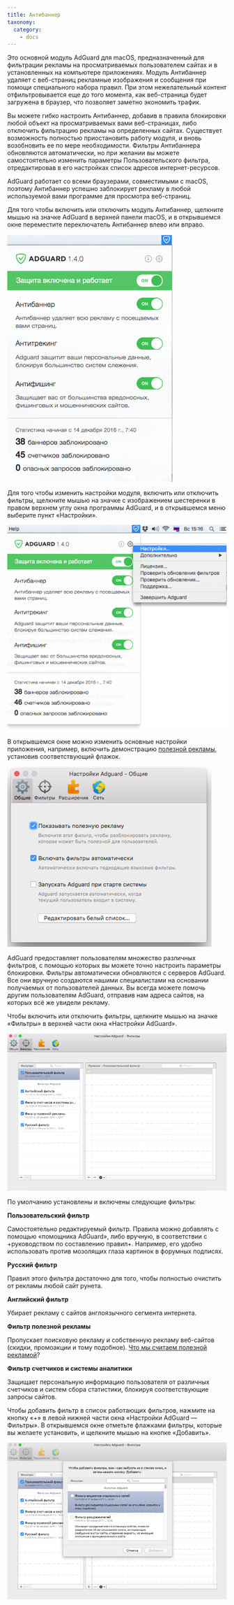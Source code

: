 ```yaml
---
title: Антибаннер
taxonomy:
  category:
    - docs
---
```


Это основной модуль AdGuard для macOS, предназначенный для фильтрации рекламы на просматриваемых пользователем сайтах и в установленных на компьютере приложениях. Модуль Антибаннер удаляет с веб-страниц рекламные изображения и сообщения при помощи специального набора правил. При этом нежелательный контент отфильтровывается еще до того момента, как веб-страница будет загружена в браузер, что позволяет заметно экономить трафик.

Вы можете гибко настроить Антибаннер, добавив в правила блокировки любой объект на просматриваемых вами веб-страницах, либо отключить фильтрацию рекламы на определенных сайтах. Существует возможность полностью приостановить работу модуля, и вновь возобновить ее по мере необходимости. Фильтры Антибаннера обновляются автоматически, но при желании вы можете самостоятельно изменить параметры Пользовательского фильтра, отредактировав в его настройках список адресов интернет-ресурсов.

AdGuard работает со всеми браузерами, совместимыми с macOS, поэтому Антибаннер успешно заблокирует рекламу в любой используемой вами программе для просмотра веб-страниц.

Для того чтобы включить или отключить модуль Антибаннер, щелкните мышью на значке AdGuard в верхней панели macOS, и в открывшемся окне переместите переключатель Антибаннер влево или вправо.

![](adguard_mac_01.png)

Для того чтобы изменить настройки модуля, включить или отключить фильтры, щелкните мышью на значке с изображением шестеренки в правом верхнем углу окна программы AdGuard, и в открывшемся меню выберите пункт «Настройки».

![](adguard_mac_02.png)

В открывшемся окне можно изменить основные настройки приложения, например, включить демонстрацию [полезной рекламы](https://adguard.com/ru/whitelist.html), установив соответствующий флажок.

![](adguard_mac_03.png)

AdGuard предоставляет пользователям множество различных фильтров, с помощью которых вы можете точно настроить параметры блокировки. Фильтры автоматически обновляются с серверов AdGuard. Все они вручную создаются нашими специалистами на основании получаемых от пользователей данных. Вы всегда можете помочь другим пользователям AdGuard, отправив нам адреса сайтов, на которых всё же увидели рекламу.

Чтобы включить или отключить фильтры, щелкните мышью на значке «Фильтры» в верхней части окна «Настройки AdGuard».

![](adguard_mac_04.png)

По умолчанию установлены и включены следующие фильтры:

**Пользовательский фильтр**

Самостоятельно редактируемый фильтр. Правила можно добавлять с помощью «помощника AdGuard», либо вручную, в соответствии с +руководством по составлению правил+. Например, его удобно использовать против мозолящих глаза картинок в форумных подписях.

**Русский фильтр**

Правил этого фильтра достаточно для того, чтобы полностью очистить от рекламы любой сайт рунета.

**Английский фильтр**

Убирает рекламу с сайтов англоязычного сегмента интернета.

**Фильтр полезной рекламы**

Пропускает поисковую рекламу и собственную рекламу веб-сайтов (скидки, промоакции и тому подобное). [Что мы считаем полезной рекламой](https://adguard.com/ru/whitelist.html)?

**Фильтр счетчиков и системы аналитики**

Защищает персональную информацию пользователя от различных счетчиков и систем сбора статистики, блокируя соответствующие запросы сайтов.

Чтобы добавить фильтр в список работающих фильтров, нажмите на кнопку «+» в левой нижней части окна «Настройки AdGuard — Фильтры». В открывшемся окне отметьте флажками фильтры, которые вы желаете установить, и щелкните мышью на кнопке «Добавить».

![](adguard_mac_05.png)
